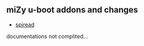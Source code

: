 ## miZy u-boot addons and changes

* [spiread](spiread.md)

documentations not complited...
<!--
* [spiread](https://github.com/hyphop/miZy-uboot/blob/master/docs/spiread.md)
-->
